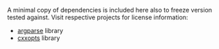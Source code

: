 A minimal copy of dependencies is included here also to freeze version tested against.
Visit respective projects for license information:

- [argparse](https://github.com/cofyc/argparse) library
- [cxxopts](https://github.com/jarro2783/cxxopts) library
